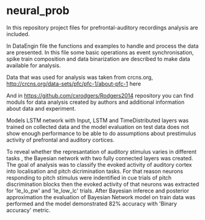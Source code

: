 # neural_prob
In this repository project files for prefrontal-auditory recordings analysis are included.

In DataEngin file the functions and examples to handle and process the data are presented. 
In this file some basic operations as event synchronisation, spike train composition and data binarization are described to make data available for analysis. 

Data that was used for analysis was taken from crcns.org,  http://crcns.org/data-sets/pfc/pfc-1/about-pfc-1 here

And in https://github.com/cxrodgers/Rodgers2014 repository you can find moduls for data analysis created by authors and additional information about data and experiment. 

Models 
LSTM  network with Input, LSTM and TimeDistributed layers was trained on collected data and the model evaluation on test data does not show enough performance to be able to do assumptions about prestimulus activity of prefrontal and auditory cortices. 


To reveal whether the represantation of auditory stimulus varies in different tasks , the Bayesian network with two fully connected layers was created. The goal of analysis was to classify the evoked activity of auditory cortex into localisation and pitch dicrimination tasks. 
For that reason neurons responding to pitch stimulus were indentified in cue trials of pitch discrimination blocks then the evoked  activity of that neurons was extracted for 'le_lo_pw' and 'le_low_lc' trials. After Bayesian inferece and posterior approximation the evaluation of Bayesian Network model on train data was performed and the model demonstrated 82% accuracy with 'Binary accuracy' metric. 












